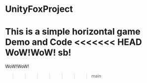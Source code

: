 # UnityFoxProject
This is a simple horizontal game Demo and Code
<<<<<<< HEAD
WoW!WoW!
sb!
=======
WoW!WoW!
>>>>>>> main
